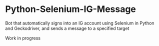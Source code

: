 # Python-Selenium-IG-Message
Bot that automatically signs into an IG account using Selenium in Python and Geckodriver, and sends a message to a specified target 

Work in progress
